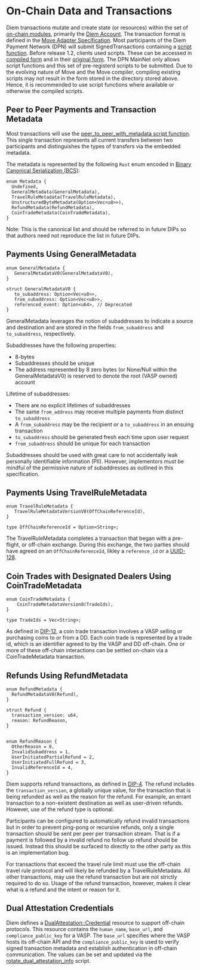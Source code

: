 # On-Chain Data and Transactions

Diem transactions mutate and create state (or resources) within the set of [on-chain modules](https://github.com/diem/diem/tree/main/language/diem-framework/core/sources), primarily the [Diem Account](https://github.com/diem/diem/blob/main/language/diem-framework/doc/DiemAccount.md). The transaction format is defined in the [Move Adapter Specification](https://github.com/diem/diem/blob/main/specifications/move_adapter/README.md). Most participants of the Diem Payment Network (DPN) will submit SignedTransactions containing a [script function](https://github.com/diem/diem/blob/main/language/diem-framework/script_documentation/script_documentation.md). Before release 1.2, clients used scripts. These can be accessed in [compiled form](https://github.com/diem/diem/tree/release-1.1/language/stdlib/compiled/transaction_scripts) and in their [original form](https://github.com/diem/diem/tree/release-1.1/language/stdlib/transaction_scripts). The DPN MainNet only allows script functions and this set of pre-registerd scripts to be submitted. Due to the evolving nature of Move and the Move compiler, compiling existing scripts may not result in the form stored in the directory stored above. Hence, it is recommended to use script functions where available or otherwise the compiled scripts.

## Peer to Peer Payments and Transaction Metadata

Most transactions will use the [peer_to_peer_with_metadata script function](https://github.com/diem/diem/blob/main/language/diem-framework/script_documentation/script_documentation.md#0x1_PaymentScripts_peer_to_peer_with_metadata). This single transaction represents all current transfers between two participants and distinguishes the types of transfers via the embedded metadata.

The metadata is represented by the following `Rust` enum encoded in [Binary Canonical Serialization (BCS)](https://github.com/diem/bcs):

```
enum Metadata {
  Undefined,
  GeneralMetadata(GeneralMetadata),
  TravelRuleMetadata(TravelRuleMetadata),
  UnstructuredByteMetadata(Option<Vec<u8>>),
  RefundMetadata(RefundMetadata),
  CoinTradeMetadata(CoinTradeMetadata),
}
```

Note: This is the canonical list and should be referred to in future DIPs so that authors need not reproduce the list in future DIPs.

## Payments Using GeneralMetadata

```
enum GeneralMetadata {
   GeneralMetadataV0(GeneralMetadataV0),
}

struct GeneralMetadataV0 {
   to_subaddress: Option<Vec<u8>>,
   from_subaddress: Option<Vec<u8>>,
   referenced_event: Option<u64>, // Deprecated
}
```

GeneralMetadata leverages the notion of subaddresses to indicate a source and destination and are stored in the fields `from_subaddress` and `to_subaddress`, respectively.

Subaddresses have the following properties:
* 8-bytes
* Subaddresses should be unique
* The address represented by 8 zero bytes (or None/Null within the GeneralMetadataV0) is reserved to denote the root (VASP owned) account

Lifetime of subaddresses:
* There are no explicit lifetimes of subaddresses
* The same `from_address` may receive multiple payments from distinct `to_subaddress`
* A `from_subaddress` may be the recipient or a `to_subaddress` in an ensuing transaction
* `to_subaddress` should be generated fresh each time upon user request
* `from_subaddress` should be unique for each transaction

Subaddresses should be used with great care to not accidentally leak personally identifiable information (PII). However, implementors must be mindful of the permissive nature of subaddresses as outlined in this specification.

## Payments Using TravelRuleMetadata

```
enum TravelRuleMetadata {
   TravelRuleMetadataVersionV0(OffChainReferenceId),
}

type OffChainReferenceId = Option<String>;
```

The TravelRuleMetadata completes a transaction that began with a pre-flight, or off-chain exchange. During this exchange, the two parties should have agreed on an `OffChainReferenceId`, likley a `reference_id` or a [UUID-128](https://tools.ietf.org/html/rfc4122).

## Coin Trades with Designated Dealers Using CoinTradeMetadata

```
enum CoinTradeMetadata {
    CoinTradeMetadataVersion0(TradeIds),
}

type TradeIds = Vec<String>;
```

As defined in [DIP-12](https://dip.diem.com/dip-12/), a coin trade transaction involves a VASP selling or purchasing coins to or from a DD. Each coin trade is represented by a trade id, which is an identifier agreed to by the VASP and DD off-chain. One or more of these off-chain interactions can be settled on-chain via a CoinTradeMetadata transaction.

## Refunds Using RefundMetadata

```
enum RefundMetadata {
  RefundMetadataV0(Refund),
}

struct Refund {
  transaction_version: u64,
  reason: RefundReason,
}


enum RefundReason {
  OtherReason = 0,
  InvalidSubaddress = 1,
  UserInitiatedPartialRefund = 2,
  UserInitiatedFullRefund = 3,
  InvalidReferenceId = 4,
}
```

Diem supports refund transactions, as defined in [DIP-4](https://dip.diem.com/dip-4/). The refund includes the `transaction_version`, a globally unique value, for the transaction that is being refunded as well as the reason for the refund. For example, an errant transaction to a non-existent destination as well as user-driven refunds. However, use of the refund type is optional.

Participants can be configured to automatically refund invalid transactions but in order to prevent ping-pong or recursive refunds, only a single transaction should be sent per peer per transaction stream. That is if a payment is followed by a invalid refund no follow up refund should be issued. Instead this should be surfaced to directly to the other party as this is an implementation bug.

For transactions that exceed the travel rule limit must use the off-chain travel rule protocol and will likely be refunded by a TravelRuleMetadata. All other transactions, may use the refund transaction but are not strictly required to do so. Usage of the refund transaction, however, makes it clear what is a refund and the intent or reason for it.

## Dual Attestation Credentials

Diem defines a [DualAttestation::Credential](https://github.com/diem/diem/blob/main/language/diem-framework/core/sources/DualAttestation.move) resource to support off-chain protocols. This resource contains the `human_name`, `base_url`, and `compliance_public_key` for a VASP. The `base_url` specifies where the VASP hosts its off-chain API and the `compliance_public_key` is used to verify signed transaction metadata and establish authentication in off-chain communication. The values can be set and updated via the [rotate_dual_attestation_info](https://github.com/diem/diem/blob/main/language/diem-framework/transaction_scripts/rotate_dual_attestation_info.move) script.
